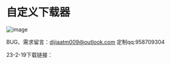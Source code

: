 # 自定义下载器

![image](https://github.com/dijiaatm009/-/assets/118505205/f1403f67-21a4-46ac-8d65-4e96fd3f55a4)


BUG、需求留言：dijiaatm009@outlook.com
定制qq:958709304



23-2-19下载链接：

